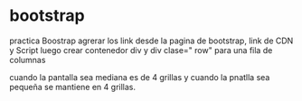 # bootstrap
practica Boostrap
agrerar los link desde la pagina de bootstrap, link de CDN y Script
luego crear contenedor div
y div clase=" row" para una fila de columnas
<div class="col-md-4 sm-4"> cuando la pantalla sea mediana es de 4 grillas y cuando la pnatlla sea pequeña se mantiene en 4 grillas.
 